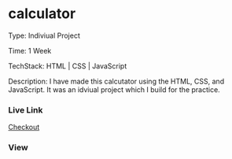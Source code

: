 # calculator

Type: Indiviual Project

Time: 1 Week

TechStack: HTML | CSS | JavaScript

Description: 
I have made this calcutator using the HTML, CSS, and JavaScript. It was an idviual project which I build for the practice.

### Live Link
[Checkout](https://glittery-gnome-5d67a6.netlify.app/)

### View
